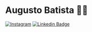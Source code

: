 # Augusto Batista :man_technologist:

[![Instagram](https://img.shields.io/badge/instagram-9cf?logo=instagram&style=for-the-badge&link=https://www.instagram.com/augustob790/?hl=pt-br)](https://www.instagram.com/augustob790/?hl=pt-br)
[![Linkedin Badge](https://img.shields.io/badge/-LinkedIn-blue?style=for-the-badge&logo=Linkedin&logoColor=white&link=https://www.linkedin.com/in/augustobj/)](www.linkedin.com/in/augustobj)
